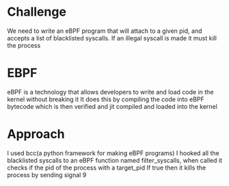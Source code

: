 # Challenge
We need to write an eBPF program that will attach to a given pid, and accepts a list of blacklisted syscalls. If an illegal syscall is made it must kill the process

# EBPF
eBPF is a technology that allows developers to write and load code in the kernel without breaking it
It does this by compiling the code into eBPF bytecode which is then verified and jit compiled and loaded into the kernel

# Approach
I used bcc(a python framework for making eBPF programs) 
I hooked all the blacklisted syscalls to an eBPF function named filter_syscalls, when called it checks if the pid of the process with a target_pid
If true then it kills the process by sending signal 9
